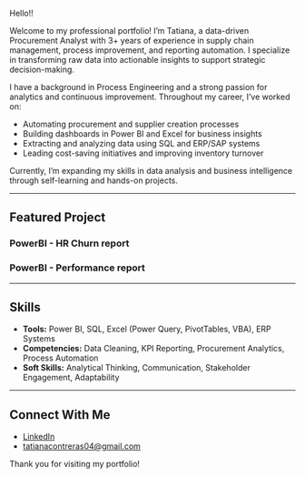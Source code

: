 Hello!!

Welcome to my professional portfolio! I’m Tatiana, a data-driven Procurement Analyst with 3+ years of experience in supply chain management, process improvement, and reporting automation. I specialize in transforming raw data into actionable insights to support strategic decision-making.

I have a background in Process Engineering and a strong passion for analytics and continuous improvement. Throughout my career, I’ve worked on:

- Automating procurement and supplier creation processes
- Building dashboards in Power BI and Excel for business insights
- Extracting and analyzing data using SQL and ERP/SAP systems
- Leading cost-saving initiatives and improving inventory turnover

Currently, I’m expanding my skills in data analysis and business intelligence through self-learning and hands-on projects.

---

## Featured Project

### PowerBI - HR Churn report
### PowerBI - Performance report
---

## Skills

- **Tools:** Power BI, SQL, Excel (Power Query, PivotTables, VBA), ERP Systems  
- **Competencies:** Data Cleaning, KPI Reporting, Procurement Analytics, Process Automation  
- **Soft Skills:** Analytical Thinking, Communication, Stakeholder Engagement, Adaptability

---

## Connect With Me

- [LinkedIn](https://www.linkedin.com/in/tatiana-contreras-616859124)  
- tatianacontreras04@gmail.com

Thank you for visiting my portfolio!
